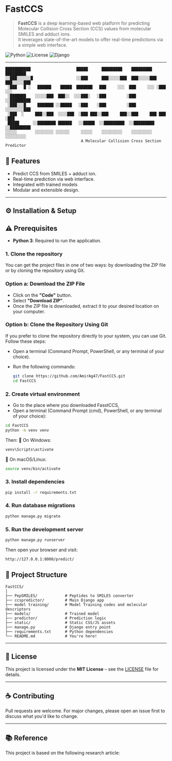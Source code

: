 
#  FastCCS

> **FastCCS** is a deep learning-based web platform for predicting Molecular Collision Cross Section (CCS) values from molecular SMILES and adduct ions.  
> It leverages state-of-the-art models to offer real-time predictions via a simple web interface.

![Python](https://img.shields.io/badge/Python-3.10+-blue?logo=python)
![License](https://img.shields.io/badge/License-MIT-green)
![Django](https://img.shields.io/badge/Built%20With-Django-red?logo=django)

---
```
███████████                    █████      █████████    █████████   █████████ 
░░███░░░░░░█                   ░░███      ███░░░░░███  ███░░░░░███ ███░░░░░███
 ░███   █ ░   ██████    █████  ███████   ███     ░░░  ███     ░░░ ░███    ░░░ 
 ░███████    ░░░░░███  ███░░  ░░░███░   ░███         ░███         ░░█████████ 
 ░███░░░█     ███████ ░░█████   ░███    ░███         ░███          ░░░░░░░░███
 ░███  ░     ███░░███  ░░░░███  ░███ ███░░███     ███░░███     ███ ███    ░███
 █████      ░░████████ ██████   ░░█████  ░░█████████  ░░█████████ ░░█████████ 
░░░░░        ░░░░░░░░ ░░░░░░     ░░░░░    ░░░░░░░░░    ░░░░░░░░░   ░░░░░░░░░
                                 A Molecular Collision Cross Section Predictor
```

## 🧪 Features

- Predict CCS from SMILES + adduct ion.
- Real-time prediction via web interface.
- Integrated with trained models 
- Modular and extensible design.

---

## ⚙️ Installation & Setup

## ⚠️ Prerequisites
- **Python 3**: Required to run the application.

### 1. Clone the repository
You can get the project files in one of two ways: by downloading the ZIP file or by cloning the repository using Git.

### Option a: Download the ZIP File

- Click on the **"Code"** button.
- Select **"Download ZIP"**.
- Once the ZIP file is downloaded, extract it to your desired location on your computer.

### Option b: Clone the Repository Using Git

If you prefer to clone the repository directly to your system, you can use Git. Follow these steps:

- Open a terminal (Command Prompt, PowerShell, or any terminal of your choice).
- Run the following commands:

   ```bash
   git clone https://github.com/AmirAg47/FastCCS.git
   cd FastCCS

### 2. Create virtual environment
- Go to the place where you downloaded FasstCCS,
- Open a terminal (Command Prompt (cmd), PowerShell, or any terminal of your choice):
```bash
cd FastCCS
python -m venv venv
```
Then:
🔹 On Windows: 
```bash
venv\Scripts\activate
```
🔹 On macOS/Linux:
```bash
source venv/bin/activate
```

### 3. Install dependencies
```bash
pip install -r requirements.txt
```

### 4. Run database migrations
```bash
python manage.py migrate
```

### 5. Run the development server
```bash
python manage.py runserver
```

Then open your browser and visit:

```
http://127.0.0.1:8000/predict/
```



## 📁 Project Structure

```
FastCCS/
│
├── PepSMILES/            # Peptides to SMILES converter
├── ccspredictor/         # Main Django app
├── model training/       # Model Training codes and molecular descriptors
├── models/               # Trained model
├── predictor/            # Prediction logic
├── static/               # Static CSS/JS assets
├── manage.py             # Django entry point
├── requirements.txt      # Python dependencies
└── README.md             # You're here!
```

---

## 📝 License

This project is licensed under the **MIT License** – see the [LICENSE](./LICENSE) file for details.

---

## ☕ Contributing

Pull requests are welcome. For major changes, please open an issue first to discuss what you'd like to change.

---

## 📚 Reference
 This project is based on the following research article:

